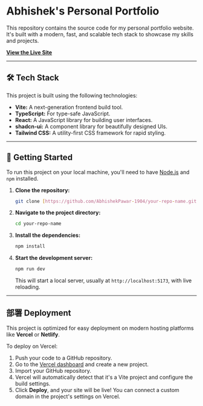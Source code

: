 # Abhishek's Personal Portfolio

This repository contains the source code for my personal portfolio website. It's built with a modern, fast, and scalable tech stack to showcase my skills and projects.

**[View the Live Site](abhi-portfolio-m6go.vercel.app)**

---

## 🛠️ Tech Stack

This project is built using the following technologies:

* **Vite:** A next-generation frontend build tool.
* **TypeScript:** For type-safe JavaScript.
* **React:** A JavaScript library for building user interfaces.
* **shadcn-ui:** A component library for beautifully designed UIs.
* **Tailwind CSS:** A utility-first CSS framework for rapid styling.

---

## 🚀 Getting Started

To run this project on your local machine, you'll need to have [Node.js](https://nodejs.org/) and `npm` installed.

1.  **Clone the repository:**
    ```bash
    git clone [https://github.com/AbhishekPawar-1904/your-repo-name.git](https://github.com/AbhishekPawar-1904/your-repo-name.git)
    ```

2.  **Navigate to the project directory:**
    ```bash
    cd your-repo-name
    ```

3.  **Install the dependencies:**
    ```bash
    npm install
    ```

4.  **Start the development server:**
    ```bash
    npm run dev
    ```
    This will start a local server, usually at `http://localhost:5173`, with live reloading.

---

## 部署 Deployment

This project is optimized for easy deployment on modern hosting platforms like **Vercel** or **Netlify**.

To deploy on Vercel:
1.  Push your code to a GitHub repository.
2.  Go to the [Vercel dashboard](https://vercel.com/) and create a new project.
3.  Import your GitHub repository.
4.  Vercel will automatically detect that it's a Vite project and configure the build settings.
5.  Click **Deploy**, and your site will be live! You can connect a custom domain in the project's settings on Vercel.
